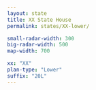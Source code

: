 ```yaml
---
layout: state
title: XX State House
permalink: states/XX-lower/

small-radar-width: 300
big-radar-width: 500
map-width: 700

xx: "XX"
plan-type: "Lower"
suffix: "20L"
---
```


